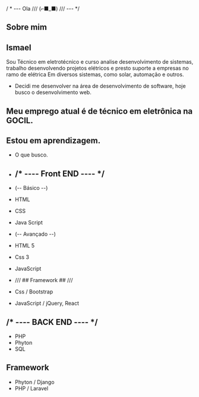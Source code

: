 / * --- Ola /// (⌐■_■) /// --- */

## Sobre mim  ##
## Ismael ##
Sou Técnico em eletrotécnico e curso analise desenvolvimento de sistemas, trabalho desenvolvendo projetos elétricos e presto suporte a empresas no ramo de elétrica 
Em diversos sistemas, como solar, automação e outros.
- Decidi me desenvolver na área de desenvolvimento de software, hoje busco o      desenvolvimento web. 
## Meu emprego atual é de técnico em eletrônica na GOCIL. ##
## Estou em aprendizagem. ##
- O que busco.
+ ## /* ---- Front END ---- */ ##

+ (-- Básico --) 
+ HTML 
+ CSS 
+ Java Script

+	(-- Avançado --) 

-	HTML 5
-	Css 3 
-	JavaScript  

-	/// ## Framework ## ///

-	Css / Bootstrap 
-	JavaScript / jQuery, React 
## 
## /* ---- BACK END ---- */ ## 
+ PHP 
+ Phyton 
+ SQL
## Framework ##
+ Phyton / Django 
+ PHP / Laravel 
##

<!--
**Ismael1995Developer/ismael1995Developer** is a ✨ _special_ ✨ repository because its `README.md` (this file) appears on your GitHub profile.


Here are some ideas to get you started:

- 🔭 I’m currently working on ...
- 🌱 I’m currently learning ...
- 👯 I’m looking to collaborate on ...
- 🤔 I’m looking for help with ..
- 💬 Ask me about ...
- 📫 How to reach me: ...
- 😄 Pronouns: ...
- ⚡ Fun fact: ...
-->
